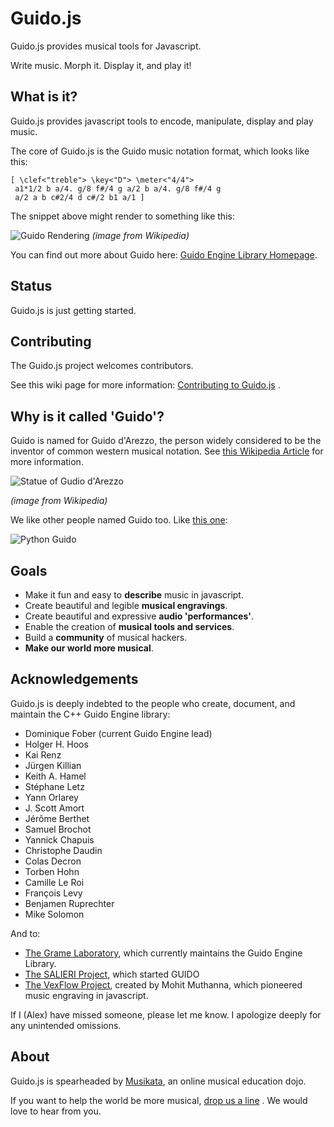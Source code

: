 Guido.js
========

Guido.js provides musical tools for Javascript. 

Write music. Morph it. Display it, and play it!

## What is it?

Guido.js provides javascript tools to encode, manipulate, display and play music.

The core of Guido.js is the Guido music notation format, which looks like this: 

    [ \clef<"treble"> \key<"D"> \meter<"4/4">
     a1*1/2 b a/4. g/8 f#/4 g a/2 b a/4. g/8 f#/4 g
     a/2 a b c#2/4 d c#/2 b1 a/1 ]

The snippet above might render to something like this:

![Guido Rendering](http://upload.wikimedia.org/wikipedia/en/8/84/GUIDO_music_notation_basic_example.gif)
_(image from Wikipedia)_
 
You can find out more about Guido here: [Guido Engine Library Homepage](http://guidolib.sourceforge.net/).

## Status
Guido.js is just getting started.

## Contributing
The Guido.js project welcomes contributors.

See this wiki page for more information: [Contributing to Guido.js](http://github.com/musikata/guido.js/wiki/Contributing-to-Guido.js) .

## Why is it called 'Guido'?

Guido is named for Guido d'Arezzo, the person widely considered to be the inventor of common western musical notation. See [this Wikipedia Article](http://en.wikipedia.org/wiki/Guido_of_Arezzo) for more information.

![Statue of Gudio d'Arezzo](http://upload.wikimedia.org/wikipedia/commons/thumb/2/2b/Statue_of_Guido_of_Arezzo.jpg/119px-Statue_of_Guido_of_Arezzo.jpg)

_(image from Wikipedia)_

We like other people named Guido too. Like [this one](http://en.wikipedia.org/wiki/Guido_van_Rossum):

![Python Guido](http://upload.wikimedia.org/wikipedia/commons/thumb/6/66/Guido_van_Rossum_OSCON_2006.jpg/160px-Guido_van_Rossum_OSCON_2006.jpg)

## Goals
- Make it fun and easy to **describe** music in javascript.
- Create beautiful and legible **musical engravings**.
- Create beautiful and expressive **audio 'performances'**.
- Enable the creation of **musical tools and services**.
- Build a **community** of musical hackers.
- **Make our world more musical**.

## Acknowledgements
Guido.js is deeply indebted to the people who create, document, and maintain the C++ Guido Engine library:

- Dominique Fober (current Guido Engine lead)
- Holger H. Hoos
- Kai Renz
- Jürgen Killian
- Keith A. Hamel
- Stéphane Letz
- Yann Orlarey
- J. Scott Amort
- Jérôme Berthet
- Samuel Brochot
- Yannick Chapuis
- Christophe Daudin
- Colas Decron
- Torben Hohn
- Camille Le Roi
- François Levy 
- Benjamen Ruprechter
- Mike Solomon

And to:
- [The Grame Laboratory](http://www.grame.fr/), which currently maintains the Guido Engine Library.
- [The SALIERI Project](http://www.salieri.org/), which started GUIDO
- [The VexFlow Project](http://vexflow.com/), created by Mohit Muthanna, which pioneered music engraving in javascript.

If I (Alex) have missed someone, please let me know. I apologize deeply for any unintended omissions.

## About
Guido.js is spearheaded by [Musikata](http://musikata.com), an online musical education dojo.

If you want to help the world be more musical, [drop us a line](http://musikata.com/contact.html) . We would love to hear from you.
